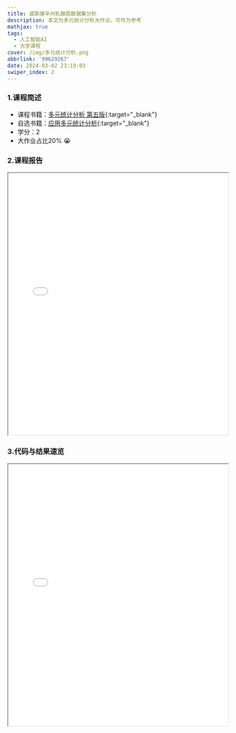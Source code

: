 ```yaml
---
title: 威斯康辛州乳腺癌数据集分析
description: 本文为多元统计分析大作业，可作为参考
mathjax: true
tags:
  - 人工智能AI
  - 大学课程
cover: /img/多元统计分析.png
abbrlink: '99629267'
date: 2024-03-02 23:19:03
swiper_index: 2
---
```

### 1.课程简述
- 课程书籍：[多元统计分析 第五版](https://z-library.se/book/17308940/23aff6/%E5%A4%9A%E5%85%83%E7%BB%9F%E8%AE%A1%E5%88%86%E6%9E%90-%E7%AC%AC5%E7%89%88.html){:target="_blank"}
- 自选书籍：[应用多元统计分析](https://z-library.se/book/26869038/84b336/%E6%9C%AC%E7%A7%91%E7%94%9F%E6%95%B0%E5%AD%A6%E5%9F%BA%E7%A1%80%E8%AF%BE%E6%95%99%E6%9D%90-%E5%BA%94%E7%94%A8%E5%A4%9A%E5%85%83%E7%BB%9F%E8%AE%A1%E5%88%86%E6%9E%90.html){:target="_blank"}
- 学分：2
- 大作业占比20% 😭

### 2.课程报告
<iframe src="../file/多元统计分析大作业-162140117-陈思远.pdf" width="100%" height="600px"></iframe>


### 3.代码与结果速览

<iframe src="../file/多元统计分析-威斯康辛州乳腺癌数据集分析.html" width="100%" height="600px"></iframe>

<br>

